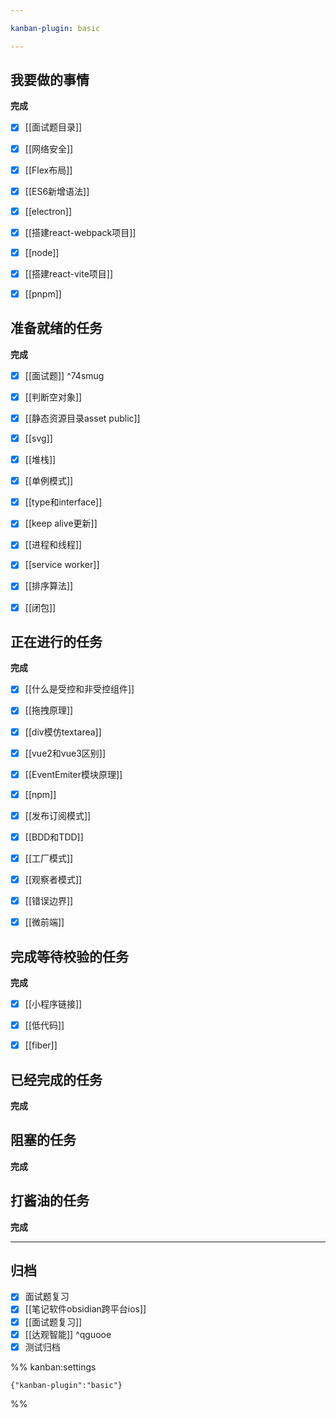 ```yaml
---

kanban-plugin: basic

---
```


## 我要做的事情

**完成**
- [x] [[面试题目录]]
- [x] [[网络安全]]
- [x] [[Flex布局]]
- [x] [[ES6新增语法]]
- [x] [[electron]]
- [x] [[搭建react-webpack项目]]
- [x] [[node]]
- [x] [[搭建react-vite项目]]
- [x] [[pnpm]]


## 准备就绪的任务

**完成**
- [x] [[面试题]] ^74smug
- [x] [[判断空对象]]
- [x] [[静态资源目录asset public]]
- [x] [[svg]]
- [x] [[堆栈]]
- [x] [[单例模式]]
- [x] [[type和interface]]
- [x] [[keep alive更新]]
- [x] [[进程和线程]]
- [x] [[service worker]]
- [x] [[排序算法]]
- [x] [[闭包]]


## 正在进行的任务

**完成**
- [x] [[什么是受控和非受控组件]]
- [x] [[拖拽原理]]
- [x] [[div模仿textarea]]
- [x] [[vue2和vue3区别]]
- [x] [[EventEmiter模块原理]]
- [x] [[npm]]
- [x] [[发布订阅模式]]
- [x] [[BDD和TDD]]
- [x] [[工厂模式]]
- [x] [[观察者模式]]
- [x] [[错误边界]]
- [x] [[微前端]]


## 完成等待校验的任务

**完成**
- [x] [[小程序链接]]
- [x] [[低代码]]
- [x] [[fiber]]


## 已经完成的任务

**完成**


## 阻塞的任务

**完成**


## 打酱油的任务

**完成**


***

## 归档

- [x] 面试题复习
- [x] [[笔记软件obsidian跨平台ios]]
- [x] [[面试题复习]]
- [x] [[达观智能]] ^qguooe
- [x] 测试归档

%% kanban:settings
```
{"kanban-plugin":"basic"}
```
%%